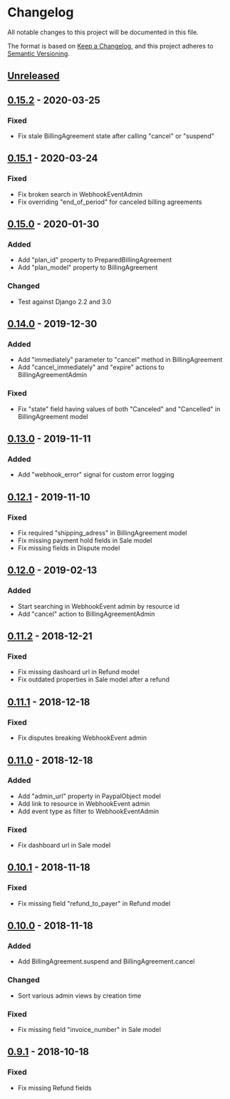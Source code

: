 # Changelog
All notable changes to this project will be documented in this file.

The format is based on [Keep a Changelog](https://keepachangelog.com/en/1.0.0/),
and this project adheres to [Semantic Versioning](https://semver.org/spec/v2.0.0.html).

## [Unreleased]

## [0.15.2] - 2020-03-25
### Fixed
- Fix stale BillingAgreement state after calling "cancel" or "suspend"

## [0.15.1] - 2020-03-24
### Fixed
- Fix broken search in WebhookEventAdmin
- Fix overriding "end_of_period" for canceled billing agreements

## [0.15.0] - 2020-01-30
### Added
- Add "plan_id" property to PreparedBillingAgreement
- Add "plan_model" property to BillingAgreement

### Changed
- Test against Django 2.2 and 3.0

## [0.14.0] - 2019-12-30
### Added
- Add "immediately" parameter to "cancel" method in BillingAgreement
- Add "cancel_immediately" and "expire" actions to BillingAgreementAdmin

### Fixed
- Fix "state" field having values of both "Canceled" and "Cancelled" in BillingAgreement model

## [0.13.0] - 2019-11-11
### Added
- Add "webhook_error" signal for custom error logging

## [0.12.1] - 2019-11-10
### Fixed
- Fix required "shipping_adress" in BillingAgreement model
- Fix missing payment hold fields in Sale model
- Fix missing fields in Dispute model

## [0.12.0] - 2019-02-13
### Added
- Start searching in WebhookEvent admin by resource id
- Add "cancel" action to BillingAgreementAdmin

## [0.11.2] - 2018-12-21
### Fixed
- Fix missing dashoard url in Refund model
- Fix outdated properties in Sale model after a refund

## [0.11.1] - 2018-12-18
### Fixed
- Fix disputes breaking WebhookEvent admin

## [0.11.0] - 2018-12-18
### Added
- Add "admin_url" property in PaypalObject model
- Add link to resource in WebhookEvent admin
- Add event type as filter to WebhookEventAdmin

### Fixed
- Fix dashboard url in Sale model

## [0.10.1] - 2018-11-18
### Fixed
- Fix missing field "refund_to_payer" in Refund model

## [0.10.0] - 2018-11-18
### Added
- Add BillingAgreement.suspend and BillingAgreement.cancel

### Changed
- Sort various admin views by creation time

### Fixed
- Fix missing field "invoice_number" in Sale model

## [0.9.1] - 2018-10-18
### Fixed
- Fix missing Refund fields

[Unreleased]: https://github.com/HearthSim/dj-paypal/compare/0.15.2...HEAD
[0.15.2]: https://github.com/HearthSim/dj-paypal/compare/0.15.1...0.15.2
[0.15.1]: https://github.com/HearthSim/dj-paypal/compare/0.15.0...0.15.1
[0.15.0]: https://github.com/HearthSim/dj-paypal/compare/0.14.0...0.15.0
[0.14.0]: https://github.com/HearthSim/dj-paypal/compare/0.13.0...0.14.0
[0.13.0]: https://github.com/HearthSim/dj-paypal/compare/0.12.1...0.13.0
[0.12.1]: https://github.com/HearthSim/dj-paypal/compare/0.12.0...0.12.1
[0.12.0]: https://github.com/HearthSim/dj-paypal/compare/0.11.2...0.12.0
[0.11.2]: https://github.com/HearthSim/dj-paypal/compare/0.11.1...0.11.2
[0.11.1]: https://github.com/HearthSim/dj-paypal/compare/0.11.0...0.11.1
[0.11.0]: https://github.com/HearthSim/dj-paypal/compare/0.10.1...0.11.0
[0.10.1]: https://github.com/HearthSim/dj-paypal/compare/0.10.0...0.10.1
[0.10.0]: https://github.com/HearthSim/dj-paypal/compare/0.9.1...0.10.0
[0.9.1]: https://github.com/HearthSim/dj-paypal/compare/0.9.0...0.9.1
